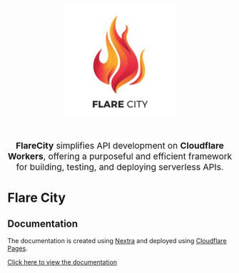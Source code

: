 <h1 align="center" style="padding-bottom: 30px">
  <img align="center" width="50%" src="./docs/public/flare-city-logo.png" style="margin: 0 auto;"/>
</h1 >
  <p align="center" style="font-size: 1.2rem"><strong>FlareCity</strong> simplifies API development on <strong>Cloudflare Workers</strong>, offering a purposeful and efficient framework for building, testing, and deploying serverless APIs.</p>

# Flare City

## Documentation

The documentation is created using [Nextra](https://nextra.site/) and deployed using [Cloudflare Pages](https://pages.cloudflare.com/).

[Click here to view the documentation](https://flarecity.io)
